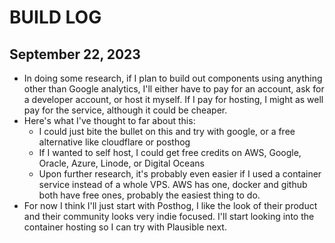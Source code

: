 # BUILD LOG

## September 22, 2023

* In doing some research, if I plan to build out components using anything other than Google analytics, I'll either have to pay for an account, ask for a developer account, or host it myself. If I pay for hosting, I might as well pay for the service, although it could be cheaper.
* Here's what I've thought to far about this:
  * I could just bite the bullet on this and try with google, or a free alternative like cloudflare or posthog
  * If I wanted to self host, I could get free credits on AWS, Google, Oracle, Azure, Linode, or Digital Oceans
  * Upon further research, it's probably even easier if I used a container service instead of a whole VPS. AWS has one, docker and github both have free ones, probably the easiest thing to do.
* For now I think I'll just start with Posthog, I like the look of their product and their community looks very indie focused. I'll start looking into the container hosting so I can try with Plausible next.
